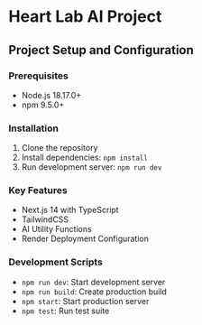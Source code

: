 # Heart Lab AI Project

## Project Setup and Configuration

### Prerequisites
- Node.js 18.17.0+
- npm 9.5.0+

### Installation
1. Clone the repository
2. Install dependencies: `npm install`
3. Run development server: `npm run dev`

### Key Features
- Next.js 14 with TypeScript
- TailwindCSS
- AI Utility Functions
- Render Deployment Configuration

### Development Scripts
- `npm run dev`: Start development server
- `npm run build`: Create production build
- `npm start`: Start production server
- `npm test`: Run test suite
